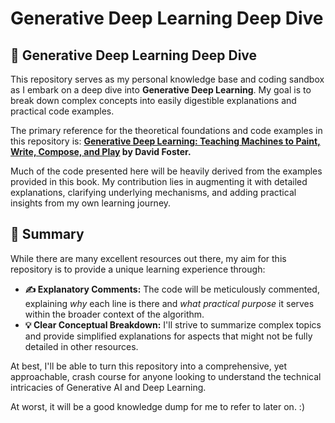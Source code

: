 # Generative Deep Learning Deep Dive

## 🚀 Generative Deep Learning Deep Dive

This repository serves as my personal knowledge base and coding sandbox as I embark on a deep dive into **Generative Deep Learning**. My goal is to break down complex concepts into easily digestible explanations and practical code examples.


The primary reference for the theoretical foundations and code examples in this repository is: **[Generative Deep Learning: Teaching Machines to Paint, Write, Compose, and Play](https://amzn.to/3TCKg7k) by David Foster.**

Much of the code presented here will be heavily derived from the examples provided in this book. My contribution lies in augmenting it with detailed explanations, clarifying underlying mechanisms, and adding practical insights from my own learning journey.

## 🌟 Summary

While there are many excellent resources out there, my aim for this repository is to provide a unique learning experience through:

  * **✍️ Explanatory Comments:** The code will be meticulously commented, explaining *why* each line is there and *what practical purpose* it serves within the broader context of the algorithm.
  * **💡 Clear Conceptual Breakdown:** I'll strive to summarize complex topics and provide simplified explanations for aspects that might not be fully detailed in other resources.

At best, I'll be able to turn this repository into a comprehensive, yet approachable, crash course for anyone looking to understand the technical intricacies of Generative AI and Deep Learning.

At worst, it will be a good knowledge dump for me to refer to later on. :) 
